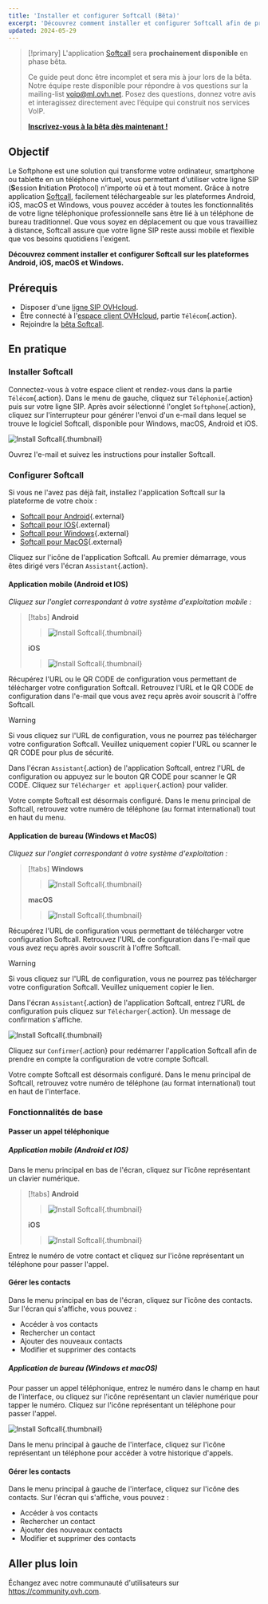 ```yaml
---
title: 'Installer et configurer Softcall (Bêta)'
excerpt: 'Découvrez comment installer et configurer Softcall afin de profiter de la solution Softphone'
updated: 2024-05-29
---
```


> [!primary]
> L'application [Softcall](https://labs.ovhcloud.com/en/softphone-beta/) sera **prochainement disponible** en phase bêta.
>
> Ce guide peut donc être incomplet et sera mis à jour lors de la bêta. Notre équipe reste disponible pour répondre à vos questions sur la mailing-list [voip@ml.ovh.net](mailto:voip@ml.ovh.net). Posez des questions, donnez votre avis et interagissez directement avec l’équipe qui construit nos services VoIP.
>
> **[Inscrivez-vous à la bêta dès maintenant !](https://survey.ovh.com/index.php/361586?lang=fr)**
> 

## Objectif

Le Softphone est une solution qui transforme votre ordinateur, smartphone ou tablette en un téléphone virtuel, vous permettant d'utiliser votre ligne SIP (**S**ession **I**nitiation **P**rotocol) n'importe où et à tout moment. Grâce à notre application [Softcall](https://labs.ovhcloud.com/en/softphone-beta/), facilement téléchargeable sur les plateformes Android, iOS, macOS et Windows, vous pouvez accéder à toutes les fonctionnalités de votre ligne téléphonique professionnelle sans être lié à un téléphone de bureau traditionnel. Que vous soyez en déplacement ou que vous travailliez à distance, Softcall assure que votre ligne SIP reste aussi mobile et flexible que vos besoins quotidiens l'exigent.

**Découvrez comment installer et configurer Softcall sur les plateformes Android, iOS, macOS et Windows.**

## Prérequis

- Disposer d'une [ligne SIP OVHcloud](/links/telecom/telephonie-voip).
- Être connecté à l'[espace client OVHcloud](/links/manager), partie `Télécom`{.action}.
- Rejoindre la [bêta Softcall](https://survey.ovh.com/index.php/361586?lang=fr).

## En pratique

### Installer Softcall

Connectez-vous à votre espace client et rendez-vous dans la partie `Télécom`{.action}. Dans le menu de gauche, cliquez sur `Téléphonie`{.action} puis sur votre ligne SIP. Après avoir sélectionné l'onglet `Softphone`{.action}, cliquez sur l'interrupteur pour générer l'envoi d'un e-mail dans lequel se trouve le logiciel Softcall, disponible pour Windows, macOS, Android et iOS.

![Install Softcall](images/send_mail_manager.png){.thumbnail}

Ouvrez l'e-mail et suivez les instructions pour installer Softcall.

### Configurer Softcall

Si vous ne l'avez pas déjà fait, installez l'application Softcall sur la plateforme de votre choix :

- [Softcall pour Android](https://play.google.com/store/apps/details?id=com.ovhcloud.softcall){.external}
- [Softcall pour IOS](https://apps.apple.com/us/app/softcall/id6498718529){.external}
- [Softcall pour Windows](https://download.softcall.app/download.php?file=softcall.exe){.external}
- [Softcall pour MacOS](https://download.softcall.app/download.php?file=softcall.dmg){.external}

Cliquez sur l'icône de l'application Softcall. Au premier démarrage, vous êtes dirigé vers l'écran `Assistant`{.action}.

#### Application mobile (Android et IOS)

*Cliquez sur l'onglet correspondant à votre système d'exploitation mobile :*

> [!tabs]
> **Android**
>>
>> ![Install Softcall](images/assistant_android.jpg){.thumbnail}
>>
> **iOS**
>>
>> ![Install Softcall](images/assistant_ios.jpg){.thumbnail}
>>

Récupérez l'URL ou le QR CODE de configuration vous permettant de télécharger votre configuration Softcall. Retrouvez l'URL et le QR CODE de configuration dans l'e-mail que vous avez reçu après avoir souscrit à l'offre Softcall.

> [!warning]
> 
> Si vous cliquez sur l'URL de configuration, vous ne pourrez pas télécharger votre configuration Softcall. Veuillez uniquement copier l'URL ou scanner le QR CODE pour plus de sécurité.
>

Dans l'écran `Assistant`{.action} de l'application Softcall, entrez l'URL de configuration ou appuyez sur le bouton QR CODE pour scanner le QR CODE. Cliquez sur `Télécharger et appliquer`{.action} pour valider.

Votre compte Softcall est désormais configuré. Dans le menu principal de Softcall, retrouvez votre numéro de téléphone (au format international) tout en haut du menu.

#### Application de bureau (Windows et MacOS)

*Cliquez sur l'onglet correspondant à votre système d'exploitation :*

> [!tabs]
> **Windows**
>>
>> ![Install Softcall](images/assistant_windows.png){.thumbnail}
>>
> **macOS**
>>
>> ![Install Softcall](images/assistant_macos.png){.thumbnail}
>>

Récupérez l'URL de configuration vous permettant de télécharger votre configuration Softcall. Retrouvez l'URL de configuration dans l'e-mail que vous avez reçu après avoir souscrit à l'offre Softcall.

> [!warning]
> 
> Si vous cliquez sur l'URL de configuration, vous ne pourrez pas télécharger votre configuration Softcall. Veuillez uniquement copier le lien.
>

Dans l'écran `Assistant`{.action} de l'application Softcall, entrez l'URL de configuration puis cliquez sur `Télécharger`{.action}. Un message de confirmation s'affiche.

![Install Softcall](images/confirm_dl_config_windows.png){.thumbnail}

Cliquez sur `Confirmer`{.action} pour redémarrer l'application Softcall afin de prendre en compte la configuration de votre compte Softcall.

Votre compte Softcall est désormais configuré. Dans le menu principal de Softcall, retrouvez votre numéro de téléphone (au format international) tout en haut de l'interface.

### Fonctionnalités de base

#### Passer un appel téléphonique

##### Application mobile (Android et IOS)

Dans le menu principal en bas de l'écran, cliquez sur l'icône représentant un clavier numérique.

> [!tabs]
> **Android**
>>
>> ![Install Softcall](images/bottom_menu_android.jpg){.thumbnail}
>>
> **iOS**
>>
>> ![Install Softcall](images/bottom_menu_ios.png){.thumbnail}
>>

Entrez le numéro de votre contact et cliquez sur l'icône représentant un téléphone pour passer l'appel.

#### Gérer les contacts

Dans le menu principal en bas de l'écran, cliquez sur l'icône des contacts. Sur l'écran qui s'affiche, vous pouvez :

- Accéder à vos contacts
- Rechercher un contact
- Ajouter des nouveaux contacts
- Modifier et supprimer des contacts

##### Application de bureau (Windows et macOS)

Pour passer un appel téléphonique, entrez le numéro dans le champ en haut de l'interface, ou cliquez sur l'icône représentant un clavier numérique pour tapper le numéro. Cliquez sur l'icône représentant un téléphone pour passer l'appel.

![Install Softcall](images/call_number.png){.thumbnail}

Dans le menu principal à gauche de l'interface, cliquez sur l'icône représentant un téléphone pour accéder à votre historique d'appels.

#### Gérer les contacts

Dans le menu principal à gauche de l'interface, cliquez sur l'icône des contacts. Sur l'écran qui s'affiche, vous pouvez :

- Accéder à vos contacts
- Rechercher un contact
- Ajouter des nouveaux contacts
- Modifier et supprimer des contacts

## Aller plus loin

Échangez avec notre communauté d'utilisateurs sur <https://community.ovh.com>.
